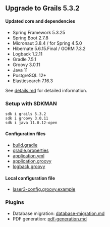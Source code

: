 
## Upgrade to Grails 5.3.2

#### Updated core and dependencies

- Spring Framework 5.3.25
- Spring Boot 2.7.8
- Micronaut 3.8.4 / for Spring 4.5.0
- Hibernate 5.6.15.Final / GORM 7.3.2
- Logback 1.2.11
- Gradle 7.5.1
- Groovy 3.0.11
- Java 11
- PostgreSQL 12+
- Elasticsearch 7.16.3

See [details.md](./details.md) for detailed information.

### Setup with SDKMAN

    sdk i grails 5.3.2
    sdk i groovy 3.0.11
    sdk i java 11.0.12-open

#### Configuration files

- [build.gradle](../build.gradle)
- [gradle.properties](../gradle.properties)
- [application.yml](../grails-app/conf/application.yml)
- [application.groovy](../grails-app/conf/application.groovy)
- [logback.groovy](../grails-app/conf/logback.groovy)

#### Local configuration file

- [laser3-config.groovy.example](../files/server/laser3-config.groovy.example)

### Plugins 

- Database migration: [database-migration.md](./database-migration.md)
- PDF generation: [pdf-generation.md](./pdf-generation.md)
